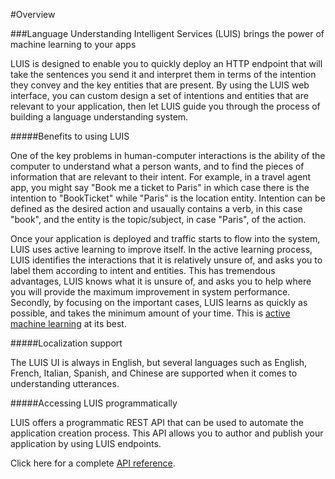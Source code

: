 <!-- NavPath: LUIS API
LinkLabel: Overview
Url: LUIS-api/documentation/home
Weight: 100 -->

#Overview

###Language Understanding Intelligent Services (LUIS) brings the power of machine learning to your apps

LUIS is designed to enable you to quickly deploy an HTTP endpoint that will take the sentences you send it and interpret them in terms of the intention they convey and the key entities that are present. By using the LUIS web interface, you can custom design a set of intentions and entities that are relevant to your application, then let LUIS guide you through the process of building a language understanding system. 

#####Benefits to using LUIS

One of the key problems in human-computer interactions is the ability of the computer to understand what a person wants, and to find the pieces of information that are relevant to their intent. For example, in a travel agent app, you might say "Book me a ticket to Paris" in which case there is the intention to "BookTicket" while "Paris" is the location entity. Intention can be defined as the desired action and usaually contains a verb, in this case "book", and the entity is the topic/subject, in case "Paris", of the action.

Once your application is deployed and traffic starts to flow into the system, LUIS uses active learning to improve itself. In the active learning process, LUIS identifies the interactions that it is relatively unsure of, and asks you to label them according to intent and entities. This has tremendous advantages, LUIS knows what it is unsure of, and asks you to help where you will provide the maximum improvement in system performance. Secondly, by focusing on the important cases, LUIS learns as quickly as possible, and takes the minimum amount of your time. This is [active machine learning](ActiveLearning.md) at its best.

#####Localization support 

The LUIS UI is always in English, but several languages such as English, French, Italian, Spanish, and Chinese are supported when it comes to understanding utterances. 

#####Accessing LUIS programmatically 

LUIS offers a programmatic REST API that can be used to automate the application creation process. This API allows you to author and publish your application by using LUIS endpoints. 

Click here for a complete [API reference](https://dev.projectoxford.ai/docs/services/56d95961e597ed0f04b76e58/operations/56f8a55119845511c81de488). 


